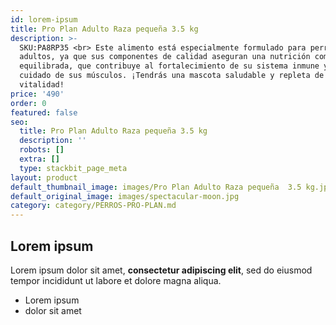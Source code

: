 ```yaml
---
id: lorem-ipsum
title: Pro Plan Adulto Raza pequeña 3.5 kg
description: >-
  SKU:PA8RP35 <br> Este alimento está especialmente formulado para perros
  adultos, ya que sus componentes de calidad aseguran una nutrición completa y
  equilibrada, que contribuye al fortalecimiento de su sistema inmune y al
  cuidado de sus músculos. ¡Tendrás una mascota saludable y repleta de
  vitalidad!
price: '490'
order: 0
featured: false
seo:
  title: Pro Plan Adulto Raza pequeña 3.5 kg
  description: ''
  robots: []
  extra: []
  type: stackbit_page_meta
layout: product
default_thumbnail_image: images/Pro Plan Adulto Raza pequeña  3.5 kg.jpg
default_original_image: images/spectacular-moon.jpg
category: category/PERROS-PRO-PLAN.md
---
```

## Lorem ipsum

Lorem ipsum dolor sit amet, **consectetur adipiscing elit**, sed do eiusmod tempor incididunt ut labore et dolore magna aliqua.

- Lorem ipsum
- dolor sit amet